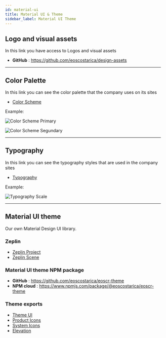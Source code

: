 ```yaml
---
id: material-ui
title: Material UI & Theme
sidebar_label: Material UI Theme
---
```



## Logo and visual assets

In this link you have access to Logos and visual assets

- **GitHub** : https://github.com/eoscostarica/design-assets

* * *

## Color Palette

In this link you can see the color palette that the company uses on its sites

- [Color Scheme](https://github.com/eoscostarica/eoscr-mui-library/blob/master/exports/Color_Scheme.pdf)

Example:

![Color Scheme Primary](https://raw.githubusercontent.com/eoscostarica/guide.eoscostarica.io/master/static/img/OSS_screnshots/EOSCR_Color_Scheme_Primary.PNG)

![Color Scheme Segundary](https://raw.githubusercontent.com/eoscostarica/guide.eoscostarica.io/master/static/img/OSS_screnshots/EOSCR_Color_Scheme_Secondary.PNG)

* * *

## Typography

In this link you can see the typography styles that are used in the company sites

- [Typography](https://github.com/eoscostarica/eoscr-mui-library/blob/master/exports/Typography_Scale.pdf) 

Example:

![Typography Scale](https://raw.githubusercontent.com/eoscostarica/guide.eoscostarica.io/master/static/img/OSS_screnshots/EOSCR_Typography_Scale.PNG)

* * *

## Material UI theme

Our own Material Design UI library.

### Zeplin
- [Zeplin Project](https://zpl.io/brZKD4L)
- [Zeplin Scene](https://scene.zeplin.io/project/5ea8f7f46cfde425751bc5ec)

### Material UI theme NPM package

- **GitHub** : https://github.com/eoscostarica/eoscr-theme
- **NPM cloud** : https://www.npmjs.com/package/@eoscostarica/eoscr-theme

### Theme exports
- [Theme UI](https://github.com/eoscostarica/eoscr-mui-library/blob/master/exports/Theme_UI.pdf)
- [Product Icons](https://github.com/eoscostarica/eoscr-mui-library/blob/master/exports/System_Icons.pdf)
- [System Icons](https://github.com/eoscostarica/eoscr-mui-library/blob/master/exports/Color_Scheme.pdf)
- [Elevation](https://github.com/eoscostarica/eoscr-mui-library/blob/master/exports/Elevation.pdf)

